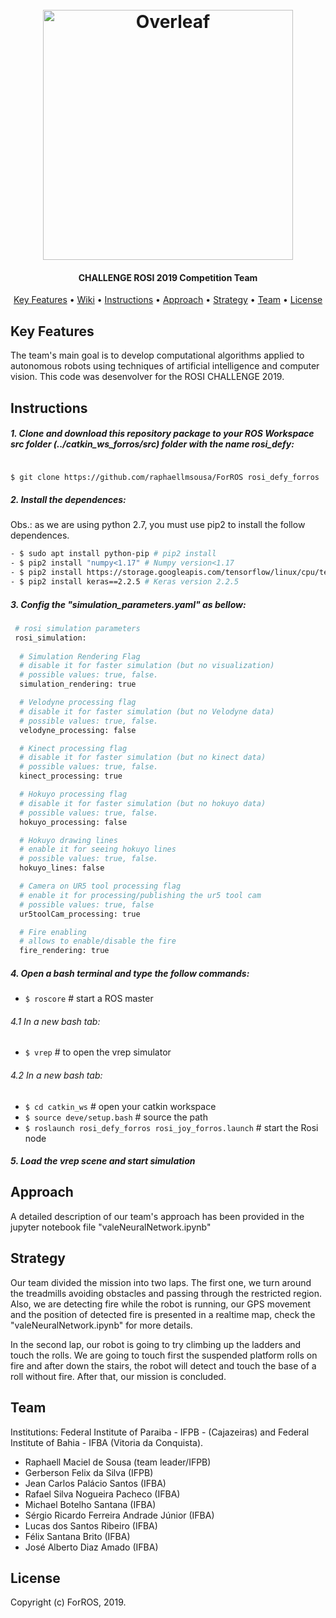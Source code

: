 <h1 align="center">
  <br>
  <a href="https://www.overleaf.com"><img src="https://user-images.githubusercontent.com/31168586/65396910-dbd1f300-dd81-11e9-9a98-8f4f329461e0.png" alt="Overleaf" width="400"></a>
</h1>

<h4 align="center">

CHALLENGE ROSI 2019 Competition Team</h4>

<p align="center">
  <a href="#key-features">Key Features</a> •
  <a href="https://github.com/overleaf/overleaf/wiki">Wiki</a> •
  <a href="#Instructions">Instructions</a> •
  <a href="#Approach">Approach</a> •
  <a href="#Strategy">Strategy</a> •
  <a href="#Team">Team</a> •
  <a href="#license">License</a>
</p>

## Key Features

The team's main goal is to develop computational algorithms applied to autonomous robots using techniques of artificial intelligence and computer vision. This code was desenvolver for the ROSI CHALLENGE 2019.

## Instructions

##### 1. Clone and download this repository package to your ROS Workspace src folder (../catkin_ws_forros/src) folder with the name rosi_defy:
```sh

$ git clone https://github.com/raphaellmsousa/ForROS rosi_defy_forros

```
##### 2. Install the dependences:
Obs.: as we are using python 2.7, you must use pip2 to install the follow dependences.
```sh
- $ sudo apt install python-pip # pip2 install
- $ pip2 install "numpy<1.17" # Numpy version<1.17
- $ pip2 install https://storage.googleapis.com/tensorflow/linux/cpu/tensorflow-1.14.0-cp27-none-linux_x86_64.whl # Tensorflow version 1.14.0
- $ pip2 install keras==2.2.5 # Keras version 2.2.5
```
##### 3. Config the "simulation_parameters.yaml" as bellow:

```sh
 # rosi simulation parameters
 rosi_simulation: 
 
  # Simulation Rendering Flag
  # disable it for faster simulation (but no visualization)
  # possible values: true, false.
  simulation_rendering: true

  # Velodyne processing flag
  # disable it for faster simulation (but no Velodyne data)
  # possible values: true, false.
  velodyne_processing: false

  # Kinect processing flag
  # disable it for faster simulation (but no kinect data)
  # possible values: true, false.
  kinect_processing: true

  # Hokuyo processing flag
  # disable it for faster simulation (but no hokuyo data)
  # possible values: true, false.
  hokuyo_processing: false

  # Hokuyo drawing lines 
  # enable it for seeing hokuyo lines
  # possible values: true, false.
  hokuyo_lines: false

  # Camera on UR5 tool processing flag
  # enable it for processing/publishing the ur5 tool cam
  # possible values: true, false
  ur5toolCam_processing: true

  # Fire enabling
  # allows to enable/disable the fire
  fire_rendering: true
```

##### 4. Open a bash terminal and type the follow commands:
- `$ roscore` # start a ROS master

###### 4.1 In a new bash tab:
- `$ vrep` # to open the vrep simulator

###### 4.2 In a new bash tab:
- `$ cd catkin_ws` # open your catkin workspace
- `$ source deve/setup.bash` # source the path
- `$ roslaunch rosi_defy_forros rosi_joy_forros.launch` # start the Rosi node

##### 5. Load the vrep scene and start simulation

## Approach

A detailed description of our team's approach has been provided in the jupyter notebook file "valeNeuralNetwork.ipynb"

## Strategy

Our team divided the mission into two laps. The first one, we turn around the treadmills avoiding obstacles and passing through the restricted region. Also, we are detecting fire while the robot is running, our GPS movement and the position of detected fire is presented in a realtime map, check the "valeNeuralNetwork.ipynb" for more details. 

In the second lap, our robot is going to try climbing up the ladders and touch the rolls. We are going to touch first the suspended platform rolls on fire and after down the stairs, the robot will detect and touch the base of a roll without fire. After that, our mission is concluded.

## Team

Institutions: Federal Institute of Paraiba - IFPB - (Cajazeiras) and Federal Institute of Bahia - IFBA (Vitoria da Conquista).
* Raphaell Maciel de Sousa (team leader/IFPB)
* Gerberson Felix da Silva (IFPB)	
* Jean Carlos Palácio Santos (IFBA)
* Rafael Silva Nogueira Pacheco (IFBA)
* Michael Botelho Santana (IFBA)
* Sérgio Ricardo Ferreira Andrade Júnior (IFBA)
* Lucas dos Santos Ribeiro (IFBA)
* Félix Santana Brito (IFBA)
* José Alberto Diaz Amado (IFBA)


## License

Copyright (c) ForROS, 2019.

